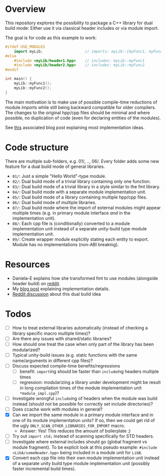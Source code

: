 # Overview

This repository explores the possibility to package a C++ library for dual build mode: Either use it via classical header includes or via module import.

The goal is for code as this example to work:
```cpp
#ifdef USE_MODULES
    import myLib;                   // imports: myLib::{myFunc1, myFunc2}
#else
    #include <myLib/header1.hpp>    // includes: myLib::myFunc1
    #include <myLib/header2.hpp>    // includes: myLib::myFunc2
#endif

int main() {
    myLib::myFunc1();
    myLib::myFunc2();
}
```

The main motivation is to make use of possible compile-time reductions of module imports while still being backward compatible for older compilers.
The changes to the original hpp/cpp files should be minimal and where possible, no duplication of code (even for declaring entities of the modules).

See [this](https://paulxicao.github.io/c++/2024/07/14/cpp-modules-dual-build.html) associated blog post explaining most implementation ideas.

# Code structure

There are multiple sub-folders, e.g. 01/, .., 06/.
Every folder adds some new feature for a dual build mode of general libraries.

- `01/`: Just a simple "Hello World"-type module.
- `02/`: Dual build mode of a trivial library containing only one function.
- `03/`: Dual build mode of a trivial library in a style similar to the fmt library.
- `04/`: Dual build mode with a separate module implementation unit.
- `05/`: Dual build mode of a library containing multiple hpp/cpp files.
- `06/`: Dual build mode of multiple libraries.
- `07/`: Dual build mode where the import of external modules might appear multiple times (e.g. in primary module interface _and_ in the implementation unit).
- `08/`: Each cpp file is (conditionally) converted to a module implementation unit instead of a separate unity-build type module implementation unit.
- `09/`: Create wrapper module explicitly stating each entity to export. Module has no implementations (non-ABI breaking).

# Resources

- Daniela-E explains how she transformed fmt to use modules (alongside header build) on [reddit](https://www.reddit.com/r/cpp/comments/1busseu/comment/kxvfayf).
- My [blog post](https://paulxicao.github.io/c++/2024/07/14/cpp-modules-dual-build.html) explaining implementation details.
- [Reddit discussion](https://www.reddit.com/r/cpp/comments/1e37dd6/dual_build_mode_header_includes_or_module_imports/) about this dual build idea

# Todos

- [ ] How to treat external libraries automatically (instead of checking a library specific macro multiple times)?
- [ ] Are there any issues with shared/static libraries?
- [ ] How should one treat the case when only part of the library has been modularized?
- [ ] Typical unity-build issues (e.g. static functions with the same name/arguments in different cpp files)?
- [ ] Discuss expected compile-time benefits/regressions
  - [ ] benefit: `import`ing should be faster than `include`ing headers multiple times
  - [ ] regression: modularizing a library under development might be result in long compilation times of the module implementation unit `*module_impl.cpp`)?
- [ ] Investigate wrongful `include`ing of headers when the module was build instead (should not be possible for correctly set include directories)?
- [ ] Does ccache work with modules in general?
- [x] Can we import the same module in a primary module interface and in one of its module implementation units? 
  If so, then we could get rid of the ugly `ONLY_SCAN_OTHER_LIBRARIES_FOR_IMPORT` macro.
  - Answer: Yes! This reduces the amount of boilerplate ;)
- [ ] Try out `import std;` instead of scanning specifically for STD headers.
- [ ] Investigate where external includes should go (global fragment vs module fragment).
  To be explicit look at this pseudo example: `#include <LibA/someHeader.hpp>` being included in a module unit for `LibB`.
- [x] Convert each cpp file into their own module implementation unit instead of a separate unity build type module implementation unit (possibly faster incremental build times).